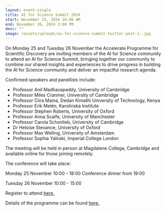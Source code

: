 ```yaml
---
layout: event-single
title: AI for Science Summit 2024
start: November 25, 2024 10:00 AM
end: November 26, 2024 3:00 PM
desc: ""
image: /assets/uploads/ai-for-science-summit-twitter-post-1-.jpg
---
```

On Monday 25 and Tuesday 26 November  the Accelerate Programme for Scientific Discovery are inviting members of the AI for Science community to attend an AI for Science Summit, bringing together our community to combine our shared insights and experiences to drive progress in building the AI for Science community and deliver an impactful research agenda.

Confirmed speakers and panellists include:

* Professor Anil Madhavapeddy, University of Cambridge
* Professor Miles Cranmer, University of Cambridge 
* Professor Ciira Maina, Dedan Kimathi University of Technology, Kenya
* Professor Erik Melén, Karolinska Institute
* Professor Stephen Roberts, University of Oxford
* Professor Anna Scaife, University of Manchester
* Professor Carola Schonlieb, University of Cambridge
* Dr Heloise Stevance, University of Oxford
* Professor Max Welling, University of Amsterdam
* Professor Sophia Yaliraki, Imperial College London

The meeting will be held in person at Magdalene College, Cambridge and available online for those joining remotely. 

The conference will take place: 

Monday 25 November 10:00 - 18:00
Conference dinner from 19:00

Tuesday 26 November 10:00 - 15:00

R﻿egister to attend [here. ](https://forms.office.com/Pages/ResponsePage.aspx?id=RQSlSfq9eUut41R7TzmG6SaVOxbmBOdAg9GzbnrB5IRUOU83MVQ0ODBFTTlOUTJDNTNPWUlQSkw1Vy4u)

D﻿etails of the programme can be found [here.](science.ai.cam.ac.uk/assets/uploads/ai-for-science-summit-programme-25-26-november-2024.pdf)